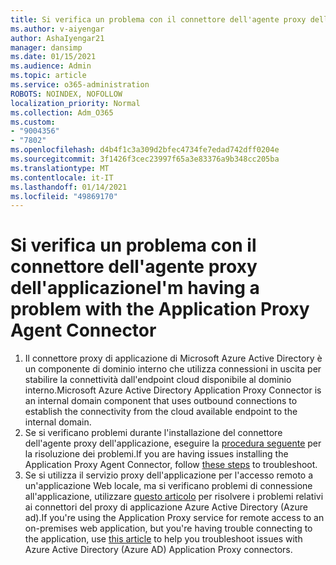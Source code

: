 ```yaml
---
title: Si verifica un problema con il connettore dell'agente proxy dell'applicazione
ms.author: v-aiyengar
author: AshaIyengar21
manager: dansimp
ms.date: 01/15/2021
ms.audience: Admin
ms.topic: article
ms.service: o365-administration
ROBOTS: NOINDEX, NOFOLLOW
localization_priority: Normal
ms.collection: Adm_O365
ms.custom:
- "9004356"
- "7802"
ms.openlocfilehash: d4b4f1c3a309d2bfec4734fe7edad742dff0204e
ms.sourcegitcommit: 3f1426f3cec23997f65a3e83376a9b348cc205ba
ms.translationtype: MT
ms.contentlocale: it-IT
ms.lasthandoff: 01/14/2021
ms.locfileid: "49869170"
---
```

# <a name="im-having-a-problem-with-the-application-proxy-agent-connector"></a><span data-ttu-id="35e71-102">Si verifica un problema con il connettore dell'agente proxy dell'applicazione</span><span class="sxs-lookup"><span data-stu-id="35e71-102">I'm having a problem with the Application Proxy Agent Connector</span></span>

1. <span data-ttu-id="35e71-103">Il connettore proxy di applicazione di Microsoft Azure Active Directory è un componente di dominio interno che utilizza connessioni in uscita per stabilire la connettività dall'endpoint cloud disponibile al dominio interno.</span><span class="sxs-lookup"><span data-stu-id="35e71-103">Microsoft Azure Active Directory Application Proxy Connector is an internal domain component that uses outbound connections to establish the connectivity from the cloud available endpoint to the internal domain.</span></span>
1. <span data-ttu-id="35e71-104">Se si verificano problemi durante l'installazione del connettore dell'agente proxy dell'applicazione, eseguire la [procedura seguente](https://docs.microsoft.com/azure/active-directory/application-proxy-connector-installation-problem/?WT.mc_id=UI_AAD_Enterprise_Apps_Support_L2_Overview) per la risoluzione dei problemi.</span><span class="sxs-lookup"><span data-stu-id="35e71-104">If you are having issues installing the Application Proxy Agent Connector, follow [these steps](https://docs.microsoft.com/azure/active-directory/application-proxy-connector-installation-problem/?WT.mc_id=UI_AAD_Enterprise_Apps_Support_L2_Overview) to troubleshoot.</span></span>
1. <span data-ttu-id="35e71-105">Se si utilizza il servizio proxy dell'applicazione per l'accesso remoto a un'applicazione Web locale, ma si verificano problemi di connessione all'applicazione, utilizzare [questo articolo](https://docs.microsoft.com/azure/active-directory/manage-apps/application-proxy-debug-connectors) per risolvere i problemi relativi ai connettori del proxy di applicazione Azure Active Directory (Azure ad).</span><span class="sxs-lookup"><span data-stu-id="35e71-105">If you're using the Application Proxy service for remote access to an on-premises web application, but you're having trouble connecting to the application, use [this article](https://docs.microsoft.com/azure/active-directory/manage-apps/application-proxy-debug-connectors) to help you troubleshoot issues with Azure Active Directory (Azure AD) Application Proxy connectors.</span></span>